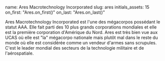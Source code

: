 name: Ares Macrotechnology Incorporated
slug: ares
initials_assets: 15
on_first: "Ares.on_first()"
on_last: "Ares.on_last()"

Ares Macrotechnology Incorporated est l'une des mégacorpos possédant le statut AAA. Elle fait parti des 10 plus grands corporations mondiales et elle est la première corporation d'Amérique du Nord.
Ares est très bien vue aux UCAS où elle est "la" mégacorpo nationale mais plutôt mal dans le reste du monde où elle est considérée comme un vendeur d'armes sans scrupules. C'est le leader mondial des secteurs de la technologie militaire et de l'aérospatiale. 
